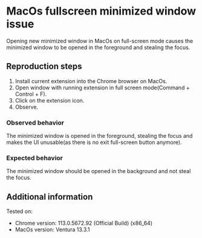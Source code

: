 # MacOs fullscreen minimized window issue
Opening new minimized window in MacOs on full-screen mode causes the minimized
window to be opened in the foreground and stealing the focus.

## Reproduction steps
1. Install current extension into the Chrome browser on MacOs.
2. Open window with running extension in full screen mode(Command + Control + F).
3. Click on the extension icon.
4. Observe.


### Observed behavior
The minimized window is opened in the foreground, stealing the focus and makes
the UI unusable(as there is no exit full-screen button anymore).

### Expected behavior
The minimized window should be opened in the background and not steal the focus.

## Additional information
Tested on:
- Chrome version: 113.0.5672.92 (Official Build) (x86_64)
- MacOs version: Ventura 13.3.1
